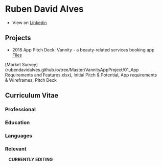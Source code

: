 # Ruben David Alves

- View on [Linkedin](https://www.linkedin.com/in/rubendavidalves/)

## Projects

- 2018 App Pitch Deck: Vannity - a beauty-related services booking app [Files](https://drive.google.com/drive/folders/1T2Kpif89qwU-gbDGLFmlck0q8U8gWWPl?usp=sharing)

[Market Survey](rubendavidalves.github.io/tree/Master/VannityAppProject/01_App Requirements and Features.xlsx), Initial Pitch & Potential, App requirements & Wireframes, Pitch Deck

## Curriculum Vitae

### Professional

### Education

### Languages

### Relevant



`
`
**CURRENTLY EDITING**
